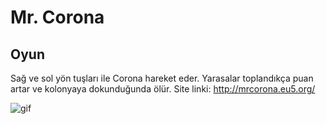# Mr. Corona
## Oyun 
Sağ ve sol yön tuşları ile Corona hareket eder. Yarasalar toplandıkça puan artar ve kolonyaya dokunduğunda ölür. 
Site linki: http://mrcorona.eu5.org/

![gif](https://user-images.githubusercontent.com/43846857/107160270-5bc42180-69a6-11eb-805f-1f3134cb2368.gif)
